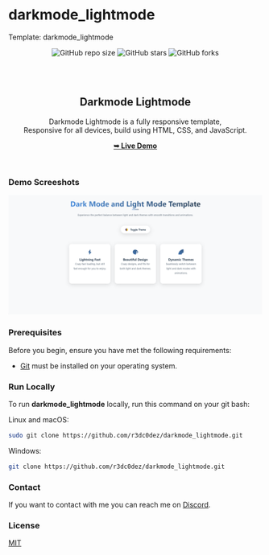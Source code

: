 # darkmode_lightmode
Template: darkmode_lightmode
<div align="center">
  
  ![GitHub repo size](https://img.shields.io/github/repo-size/r3dc0dez/darkmode_lightmode)
  ![GitHub stars](https://img.shields.io/github/stars/r3dc0dez/darkmode_lightmode?style=social)
  ![GitHub forks](https://img.shields.io/github/forks/r3dc0dez/darkmode_lightmode?style=social)

  <br />
  <br />

  <h2 align="center">Darkmode Lightmode</h2>

  Darkmode Lightmode is a fully responsive template, <br />Responsive for all devices, build using HTML, CSS, and JavaScript.

  <a href="https://darkmode-lightmode.vercel.app" target="_blank"><strong>➥ Live Demo</strong></a>

</div>

<br />

### Demo Screeshots

![DARK_LUIGHT Desktop Demo](git-preview.png "Desktop Demo")

### Prerequisites

Before you begin, ensure you have met the following requirements:

* [Git](https://git-scm.com/downloads "Download Git") must be installed on your operating system.

### Run Locally

To run **darkmode_lightmode** locally, run this command on your git bash:

Linux and macOS:

```bash
sudo git clone https://github.com/r3dc0dez/darkmode_lightmode.git
```

Windows:

```bash
git clone https://github.com/r3dc0dez/darkmode_lightmode.git
```

### Contact

If you want to contact with me you can reach me on [Discord](https://discord.com/users/711836957201793056).

### License

[MIT](https://choosealicense.com/licenses/mit/)
